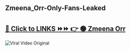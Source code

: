
 ## Zmeena_Orr-Only-Fans-Leaked

# <h2><a href="https://clipsfans.com/Zmeena_Orr&ref=git">🔗 Click to LINKS ⏩⏩ 👉 🟢 Zmeena Orr </a></h2>

<a href="https://clipsfans.com/Zmeena_Orr&ref=git" rel="nofollow" data-target="animated-image.originalLink"><img src="https://i.ibb.co.com/xMMVF88/686577567.gif" alt="Viral Video Original" style="max-width: 100%; display: inline-block;" data-target="animated-image.originalImage"></a>
